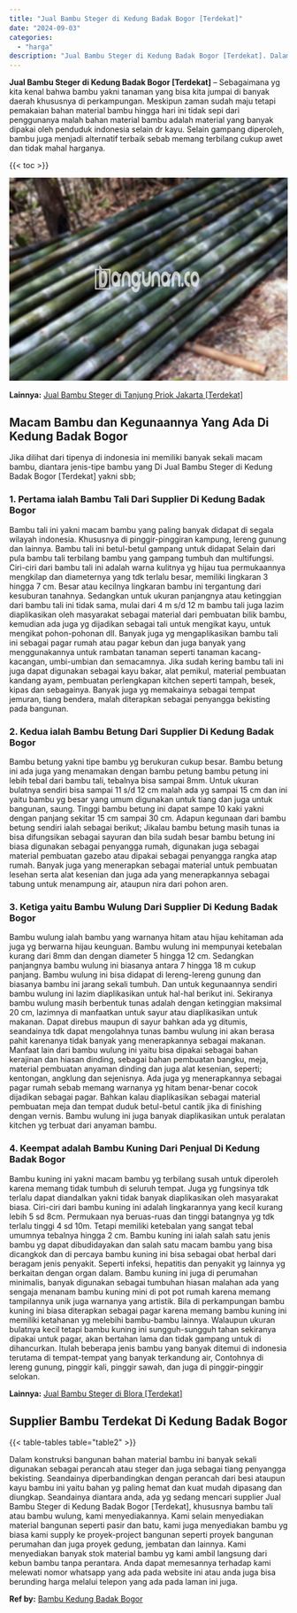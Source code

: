 ```yaml
---
title: "Jual Bambu Steger di Kedung Badak Bogor [Terdekat]"
date: "2024-09-03"
categories: 
  - "harga"
description: "Jual Bambu Steger di Kedung Badak Bogor [Terdekat]. Dalam konstruksi bangunan bahan material bambu ini banyak sekali digunakan sebagai perancah atau steger d..."
---
```


**Jual Bambu Steger di Kedung Badak Bogor \[Terdekat\]** – Sebagaimana yg kita kenal bahwa bambu yakni tanaman yang bisa kita jumpai di banyak daerah khususnya di perkampungan. Meskipun zaman sudah maju tetapi pemakaian bahan material bambu hingga hari ini tidak sepi dari penggunanya malah bahan material bambu adalah material yang banyak dipakai oleh penduduk indonesia selain dr kayu. Selain gampang diperoleh, bambu juga menjadi alternatif terbaik sebab memang terbilang cukup awet dan tidak mahal harganya.

{{< toc >}}

![Jual Bambu Steger di Kedung Badak Bogor [Terdekat]](/images/jual-bambu-tali-19.png)

**Lainnya:** [Jual Bambu Steger di Tanjung Priok Jakarta \[Terdekat\]](https://bambu.bangunan.co/jual-bambu-steger-di-tanjung-priok-jakarta-terdekat/)

## Macam Bambu dan Kegunaannya Yang Ada Di Kedung Badak Bogor

Jika dilihat dari tipenya di indonesia ini memiliki banyak sekali macam bambu, diantara jenis-tipe bambu yang Di Jual Bambu Steger di Kedung Badak Bogor \[Terdekat\] yakni sbb;

### 1\. Pertama ialah Bambu Tali Dari Supplier Di Kedung Badak Bogor

Bambu tali ini yakni macam bambu yang paling banyak didapat di segala wilayah indonesia. Khususnya di pinggir-pinggiran kampung, lereng gunung dan lainnya. Bambu tali ini betul-betul gampang untuk didapat Selain dari pula bambu tali terbilang bambu yang gampang tumbuh dan multifungsi. Ciri-ciri dari bambu tali ini adalah warna kulitnya yg hijau tua permukaannya mengkilap dan diameternya yang tdk terlalu besar, memiliki lingkaran 3 hingga 7 cm. Besar atau kecilnya lingkaran bambu ini tergantung dari kesuburan tanahnya. Sedangkan untuk ukuran panjangnya atau ketinggian dari bambu tali ini tidak sama, mulai dari 4 m s/d 12 m bambu tali juga lazim diaplikasikan oleh masyarakat sebagai material dari pembuatan bilik bambu, kemudian ada juga yg dijadikan sebagai tali untuk mengikat kayu, untuk mengikat pohon-pohonan dll. Banyak juga yg mengaplikasikan bambu tali ini sebagai pagar rumah atau pagar kebun dan juga banyak yang menggunakannya untuk rambatan tanaman seperti tanaman kacang-kacangan, umbi-umbian dan semacamnya. Jika sudah kering bambu tali ini juga dapat digunakan sebagai kayu bakar, alat pemikul, material pembuatan kandang ayam, pembuatan perlengkapan kitchen seperti tampah, besek, kipas dan sebagainya. Banyak juga yg memakainya sebagai tempat jemuran, tiang bendera, malah diterapkan sebagai penyangga bekisting pada bangunan.

### 2\. Kedua ialah Bambu Betung Dari Supplier Di Kedung Badak Bogor

Bambu betung yakni tipe bambu yg berukuran cukup besar. Bambu betung ini ada juga yang menamakan dengan bambu petung bambu petung ini lebih tebal dari bambu tali, tebalnya bisa sampai 8mm. Untuk ukuran bulatnya sendiri bisa sampai 11 s/d 12 cm malah ada yg sampai 15 cm dan ini yaitu bambu yg besar yang umum digunakan untuk tiang dan juga untuk bangunan, saung. Tinggi bambu betung ini dapat sampe 10 kaki yakni dengan panjang sekitar 15 cm sampai 30 cm. Adapun kegunaan dari bambu betung sendiri ialah sebagai berikut; Jikalau bambu betung masih tunas ia bisa difungsikan sebagai sayuran dan bila sudah besar bambu betung ini biasa digunakan sebagai penyangga rumah, digunakan juga sebagai material pembuatan gazebo atau dipakai sebagai penyangga rangka atap rumah. Banyak juga yang menerapkan sebagai material untuk pembuatan lesehan serta alat kesenian dan juga ada yang menerapkannya sebagai tabung untuk menampung air, ataupun nira dari pohon aren.

### 3\. Ketiga yaitu Bambu Wulung Dari Supplier Di Kedung Badak Bogor

Bambu wulung ialah bambu yang warnanya hitam atau hijau kehitaman ada juga yg berwarna hijau keunguan. Bambu wulung ini mempunyai ketebalan kurang dari 8mm dan dengan diameter 5 hingga 12 cm. Sedangkan panjangnya bambu wulung ini biasanya antara 7 hingga 18 m cukup panjang. Bambu wulung ini bisa didapat di lereng-lereng gunung dan biasanya bambu ini jarang sekali tumbuh. Dan untuk kegunaannya sendiri bambu wulung ini lazim diaplikasikan untuk hal-hal berikut ini. Sekiranya bambu wulung masih berbentuk tunas adalah dengan ketinggian maksimal 20 cm, lazimnya di manfaatkan untuk sayur atau diaplikasikan untuk makanan. Dapat direbus maupun di sayur bahkan ada yg ditumis, seandainya tdk dapat mengolahnya tunas bambu wulung ini akan berasa pahit karenanya tidak banyak yang menerapkannya sebagai makanan. Manfaat lain dari bambu wulung ini yaitu bisa dipakai sebagai bahan kerajinan dan hiasan dinding, sebagai bahan pembuatan bangku, meja, material pembuatan anyaman dinding dan juga alat kesenian, seperti; kentongan, angklung dan sejenisnya. Ada juga yg menerapkannya sebagai pagar rumah sebab memang warnanya yg hitam benar-benar cocok dijadikan sebagai pagar. Bahkan kalau diaplikasikan sebagai material pembuatan meja dan tempat duduk betul-betul cantik jika di finishing dengan vernis. Bambu wulung ini juga banyak diaplikasikan untuk peralatan kitchen yg terbuat dari anyaman bambu.

### 4\. Keempat adalah Bambu Kuning Dari Penjual Di Kedung Badak Bogor

Bambu kuning ini yakni macam bambu yg terbilang susah untuk diperoleh karena memang tidak tumbuh di seluruh tempat. Juga yg fungsinya tdk terlalu dapat diandalkan yakni tidak banyak diaplikasikan oleh masyarakat biasa. Ciri-ciri dari bambu kuning ini adalah lingkarannya yang kecil kurang lebih 5 sd 8cm. Permukaan nya beruas-ruas dan tinggi batangnya yg tdk terlalu tinggi 4 sd 10m. Tetapi memiliki ketebalan yang sangat tebal umumnya tebalnya hingga 2 cm. Bambu kuning ini ialah salah satu jenis bambu yg dapat dibudidayakan dan salah satu macam bambu yang bisa dicangkok dan di percaya bambu kuning ini bisa sebagai obat herbal dari beragam jenis penyakit. Seperti infeksi, hepatitis dan penyakit yg lainnya yg berkaitan dengan organ dalam. Bambu kuning ini juga di perumahan minimalis, banyak digunakan sebagai tumbuhan hiasan malahan ada yang sengaja menanam bambu kuning mini di pot pot rumah karena memang tampilannya unik juga warnanya yang artistik. Bila di perkampungan bambu kuning ini biasa diterapkan sebagai pagar karena memang bambu kuning ini memiliki ketahanan yg melebihi bambu-bambu lainnya. Walaupun ukuran bulatnya kecil tetapi bambu kuning ini sungguh-sungguh tahan sekiranya dipakai untuk pagar, akan bertahan lama dan tidak gampang untuk di dihancurkan. Itulah beberapa jenis bambu yang banyak ditemui di indonesia terutama di tempat-tempat yang banyak terkandung air, Contohnya di lereng gunung, pinggir kali, pinggir sawah, dan juga di pinggir-pinggir selokan.

**Lainnya:** [Jual Bambu Steger di Blora \[Terdekat\]](https://bambu.bangunan.co/jual-bambu-steger-di-blora-terdekat/)

## Supplier Bambu Terdekat Di Kedung Badak Bogor

{{< table-tables table="table2" >}}

Dalam konstruksi bangunan bahan material bambu ini banyak sekali digunakan sebagai perancah atau steger dan juga sebagai tiang penyangga bekisting. Seandainya diperbandingkan dengan perancah dari besi ataupun kayu bambu ini yaitu bahan yg paling hemat dan kuat mudah dipasang dan diungkap. Seandainya diantara anda, ada yg sedang mencari supplier Jual Bambu Steger di Kedung Badak Bogor \[Terdekat\], khususnya bambu tali atau bambu wulung, kami menyediakannya. Kami selain menyediakan material bangunan seperti pasir dan batu, kami juga menyediakan bambu yg biasa kami supply ke proyek-project bangunan seperti proyek bangunan perumahan dan juga proyek gedung, jembatan dan lainnya. Kami menyediakan banyak stok material bambu yg kami ambil langsung dari kebun bambu tanpa perantara. Anda dapat memesannya terhadap kami melewati nomor whatsapp yang ada pada website ini atau anda juga bisa berunding harga melalui telepon yang ada pada laman ini juga.

**Ref by:** [Bambu Kedung Badak Bogor](https://id.wikipedia.org/wiki/Bambu)

